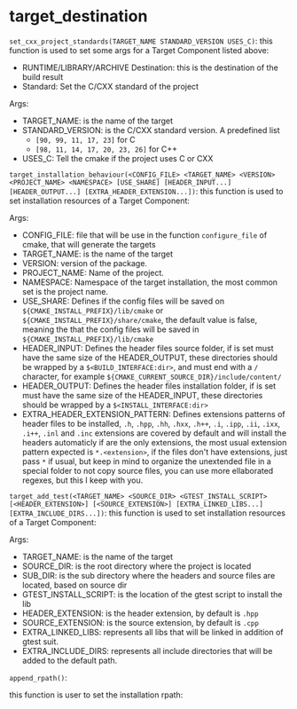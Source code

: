 # target_destination

`set_cxx_project_standards(TARGET_NAME STANDARD_VERSION USES_C)`:
this function is used to set some args for a Target Component listed above:

- RUNTIME/LIBRARY/ARCHIVE Destination: this is the destination of the build result
- Standard: Set the C/CXX standard of the project 

Args:
- TARGET_NAME: is the name of the target
- STANDARD_VERSION: is the C/CXX standard version. A predefined list
	- `[90, 99, 11, 17, 23]` for C
	- `[98, 11, 14, 17, 20, 23, 26]` for C++
- USES_C: Tell the cmake if the project uses C or CXX

`target_installation_behaviour(<CONFIG_FILE> <TARGET_NAME> <VERSION> <PROJECT_NAME> <NAMESPACE> [USE_SHARE] [HEADER_INPUT...] [HEADER_OUTPUT...] [EXTRA_HEADER_EXTENSION...])`:
this function is used to set installation resources of a Target Component:

Args:
- CONFIG_FILE: file that will be use in the function `configure_file` of cmake, that will generate the targets
- TARGET_NAME: is the name of the target
- VERSION: version of the package.
- PROJECT_NAME: Name of the project.
- NAMESPACE: Namespace of the target installation, the most common set is the project name.
- USE_SHARE: Defines if the config files will be saved on `${CMAKE_INSTALL_PREFIX}/lib/cmake` or `${CMAKE_INSTALL_PREFIX}/share/cmake`, the default value is false, meaning the that the config files will be saved in `${CMAKE_INSTALL_PREFIX}/lib/cmake`
- HEADER_INPUT: Defines the header files source folder, if is set must have the same size of the HEADER_OUTPUT, these directories should be wrapped by a `$<BUILD_INTERFACE:dir>`, and must end with a `/` character, for example `${CMAKE_CURRENT_SOURCE_DIR}/include/content/`
- HEADER_OUTPUT: Defines the header files installation folder, if is set must have the same size of the HEADER_INPUT, these directories should be wrapped by a `$<INSTALL_INTERFACE:dir>`
- EXTRA_HEADER_EXTENSION_PATTERN: Defines extensions patterns of header files to be installed, `.h`, `.hpp`, `.hh`, `.hxx`, `.h++`, `.i`, `.ipp`, `.ii`, `.ixx`, `.i++`, `.inl` and `.inc` extensions are covered by default and will install the headers automaticly if are the only extensions, the most usual extension pattern expected is `*.<extension>`, if the files don't have extensions, just pass `*` if usual, but keep in mind to organize the unextended file in a special folder to not copy source files, you can use more ellaborated regexes, but this I keep with you.

`target_add_test(<TARGET_NAME> <SOURCE_DIR> <GTEST_INSTALL_SCRIPT> [<HEADER_EXTENSION>] [<SOURCE_EXTENSION>] [EXTRA_LINKED_LIBS...] [EXTRA_INCLUDE_DIRS...])`:
this function is used to set installation resources of a Target Component:

Args:

- TARGET_NAME: is the name of the target
- SOURCE_DIR: is the root directory where the project is located
- SUB_DIR: is the sub directory where the headers and source files are located, based on source dir
- GTEST_INSTALL_SCRIPT: is the location of the gtest script to install the lib
- HEADER_EXTENSION: is the header extension, by default is `.hpp`
- SOURCE_EXTENSION: is the source extension, by default is `.cpp`
- EXTRA_LINKED_LIBS: represents all libs that will be linked in addition of gtest suit.
- EXTRA_INCLUDE_DIRS: represents all include directories that will be added to the default path.

`append_rpath()`:

this function is user to set the installation rpath:
